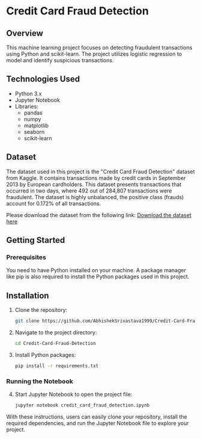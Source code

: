 # Credit Card Fraud Detection

## Overview
This machine learning project focuses on detecting fraudulent transactions using Python and scikit-learn. The project utilizes logistic regression to model and identify suspicious transactions.

## Technologies Used
- Python 3.x
- Jupyter Notebook
- Libraries:
  - pandas
  - numpy
  - matplotlib
  - seaborn
  - scikit-learn

## Dataset
The dataset used in this project is the "Credit Card Fraud Detection" dataset from Kaggle. It contains transactions made by credit cards in September 2013 by European cardholders. This dataset presents transactions that occurred in two days, where 492 out of 284,807 transactions were fraudulent. The dataset is highly unbalanced, the positive class (frauds) account for 0.172% of all transactions.

Please download the dataset from the following link:
[Download the dataset here](https://www.kaggle.com/mlg-ulb/creditcardfraud)

## Getting Started

### Prerequisites
You need to have Python installed on your machine. A package manager like pip is also required to install the Python packages used in this project.

## Installation

1. Clone the repository:

    ```bash
    git clone https://github.com/AbhishekSrivastava1999/Credit-Card-Fraud-Detection.git
    ```

2. Navigate to the project directory:

    ```bash
    cd Credit-Card-Fraud-Detection
    ```

3. Install Python packages:

    ```bash
    pip install -r requirements.txt
    ```

### Running the Notebook

4. Start Jupyter Notebook to open the project file:

    ```bash
    jupyter notebook credit_card_fraud_detection.ipynb
    ```

With these instructions, users can easily clone your repository, install the required dependencies, and run the Jupyter Notebook file to explore your project.

